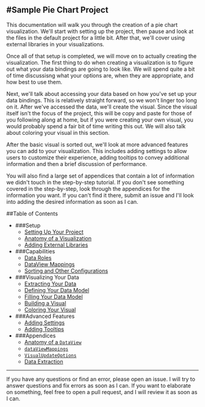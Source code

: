 #Sample Pie Chart Project
---
This documentation will walk you through the creation of a pie chart visualization. We'll start with setting up the project, then pause and look at the files in the default project for a little bit. After that, we'll cover using external libraries in your visualizations.

Once all of that setup is completed, we will move on to actually creating the visualization. The first thing to do when creating a visualization is to figure out what your data bindings are going to look like. We will spend quite a bit of time discussisng what your options are, when they are appropriate, and how best to use them.

Next, we'll talk about accessing your data based on how you've set up your data bindings. This is relatively straight forward, so we won't linger too long on it. After we've accessed the data, we'll create the visual. Since the visual itself isn't the focus of the project, this will be copy and paste for those of you following along at home, but if you were creating your own visual, you would probably spend a fair bit of time writing this out. We will also talk about coloring your visual in this section.

After the basic visual is sorted out, we'll look at more advanced features you can add to your visualization. This includes adding settings to allow users to customize their experience, adding tooltips to convey additional information and then a brief discussion of performance.

You will also find a large set of appendices that contain a lot of information we didn't touch in the step-by-step tutorial. If you don't see something covered in the step-by-step, look through the appendices for the information you want. If you can't find it there, submit an issue and I'll look into adding the desired information as soon as I can.

##Table of Contents
*   ###Setup
    *   [Setting Up Your Project](/docs/setup/1-Setup.md)
    *   [Anatomy of a Visualization](/docs/setup/2-AnatomyOfAVisualization.md)
    *   [Adding External Libraries](/docs/setup/3-ExternalLibraries.md)
*   ###Capabilities
    *   [Data Roles](/docs/capabilities/1-DataRoles.md)
    *   [DataView Mappings](/docs/capabilities/2-DataViewMappings.md)
    *   [Sorting and Other Configurations](/docs/capabilities/3-AdditionalSettings.md)
*   ###Visualizing Your Data
    *   [Extracting Your Data](/docs/visualizing/1-ExtractingYourData.md)
    *   [Defining Your Data Model](/docs/visualizing/2-DefiningYourDataModel.md)
    *   [Filling Your Data Model](/docs/visualizing/3-FillingYourDataModel.md)
    *   [Building a Visual](/docs/visualizing/4-BuildingYourVisual.md)
    *   [Coloring Your Visual](/docs/visualizing/5-ColoringYourVisual.md)
*   ###Advanced Features
    *   [Adding Settings](/docs/advanced/SettingsDefinitions.md)
    *   [Adding Tooltips](/docs/advanced/)
*   ###Appendices
    *   [Anatomy of a `DataView`](/docs/appendices/AnatomyOfADataView.md)
    *   [`dataViewMappings`](/docs/appendices/dataViewMappings.md)
    *   [`VisualUpdateOptions`](/docs/appendices/VisualUpdateOptions.md)
    *   [Data Extraction](/docs/appendices/DataExtraction.md)

---
If you have any questions or find an error, please open an issue. I will try to answer questions and fix errors as soon as I can. If you want to elaborate on something, feel free to open a pull request, and I will review it as soon as I can.
